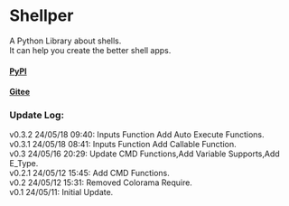 # Shellper

A Python Library about shells.
<br>It can help you create the better shell apps.

#### [PyPI](https://pypi.org/project/Shellper)

#### [Gitee](https://gitee.com/ShawnMerry/Shellper)

### Update Log:<br>

v0.3.2 24/05/18 09:40: Inputs Function Add Auto Execute Functions.<br>
v0.3.1 24/05/18 08:41: Inputs Function Add Callable Function.<br>
v0.3 24/05/16 20:29: Update CMD Functions,Add Variable Supports,Add E_Type.<br>
v0.2.1 24/05/12 15:45: Add CMD Functions.<br>
v0.2 24/05/12 15:31: Removed Colorama Require.<br>
v0.1 24/05/11: Initial Update.